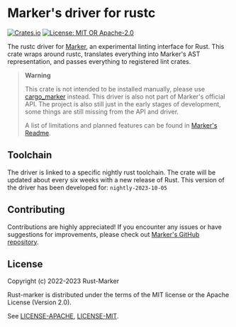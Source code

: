 # Marker's driver for rustc

[![Crates.io](https://img.shields.io/crates/v/marker_rustc_driver.svg)](https://crates.io/crates/marker_rustc_driver)
[![License: MIT OR Apache-2.0](https://img.shields.io/crates/l/marker_rustc_driver.svg)](#license)

The rustc driver for [Marker], an experimental linting interface for Rust. This crate wraps around rustc, translates everything into Marker's AST representation, and passes everything to registered lint crates.

> **Warning**
>
> This crate is not intended to be installed manually, please use [cargo_marker] instead. This driver is also not part of Marker's official API. The project is also still just in the early stages of development, some things are still missing from the API and driver.
>
> A list of limitations and planned features can be found in [Marker's Readme].

[Marker]: https://github.com/rust-marker/marker
[Marker's Readme]: https://github.com/rust-marker/marker/blob/master/README.md
[cargo_marker]: https://crates.io/crates/cargo_marker

## Toolchain

The driver is linked to a specific nightly rust toolchain. The crate will be updated about every six weeks with a new release of Rust. This version of the driver has been developed for: `nightly-2023-10-05`

## Contributing

Contributions are highly appreciated! If you encounter any issues or have suggestions for improvements, please check out [Marker's GitHub repository](https://github.com/rust-marker/marker).

## License

Copyright (c) 2022-2023 Rust-Marker

Rust-marker is distributed under the terms of the MIT license or the Apache License (Version 2.0).

See [LICENSE-APACHE](https://github.com/rust-marker/marker/blob/master/LICENSE-APACHE), [LICENSE-MIT](https://github.com/rust-marker/marker/blob/master/LICENSE-MIT).

